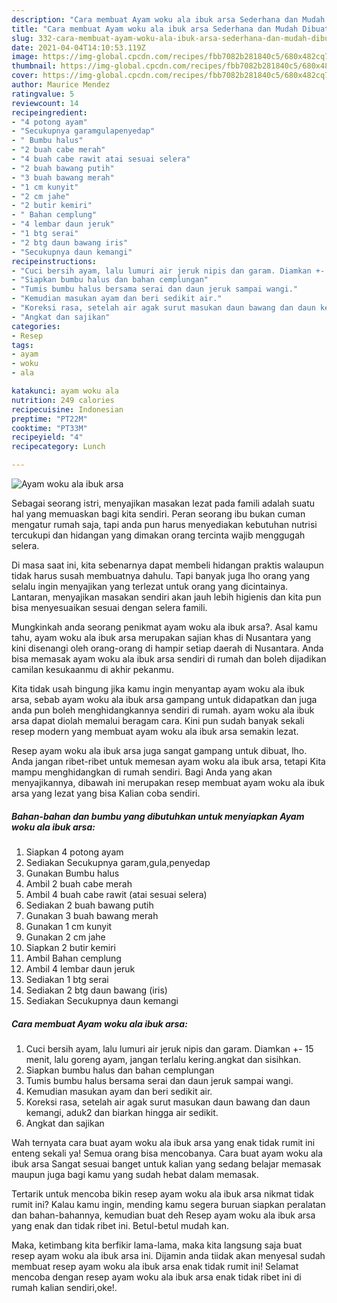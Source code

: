 ```yaml
---
description: "Cara membuat Ayam woku ala ibuk arsa Sederhana dan Mudah Dibuat"
title: "Cara membuat Ayam woku ala ibuk arsa Sederhana dan Mudah Dibuat"
slug: 332-cara-membuat-ayam-woku-ala-ibuk-arsa-sederhana-dan-mudah-dibuat
date: 2021-04-04T14:10:53.119Z
image: https://img-global.cpcdn.com/recipes/fbb7082b281840c5/680x482cq70/ayam-woku-ala-ibuk-arsa-foto-resep-utama.jpg
thumbnail: https://img-global.cpcdn.com/recipes/fbb7082b281840c5/680x482cq70/ayam-woku-ala-ibuk-arsa-foto-resep-utama.jpg
cover: https://img-global.cpcdn.com/recipes/fbb7082b281840c5/680x482cq70/ayam-woku-ala-ibuk-arsa-foto-resep-utama.jpg
author: Maurice Mendez
ratingvalue: 5
reviewcount: 14
recipeingredient:
- "4 potong ayam"
- "Secukupnya garamgulapenyedap"
- " Bumbu halus"
- "2 buah cabe merah"
- "4 buah cabe rawit atai sesuai selera"
- "2 buah bawang putih"
- "3 buah bawang merah"
- "1 cm kunyit"
- "2 cm jahe"
- "2 butir kemiri"
- " Bahan cemplung"
- "4 lembar daun jeruk"
- "1 btg serai"
- "2 btg daun bawang iris"
- "Secukupnya daun kemangi"
recipeinstructions:
- "Cuci bersih ayam, lalu lumuri air jeruk nipis dan garam. Diamkan +- 15 menit, lalu goreng ayam, jangan terlalu kering.angkat dan sisihkan."
- "Siapkan bumbu halus dan bahan cemplungan"
- "Tumis bumbu halus bersama serai dan daun jeruk sampai wangi."
- "Kemudian masukan ayam dan beri sedikit air."
- "Koreksi rasa, setelah air agak surut masukan daun bawang dan daun kemangi, aduk2 dan biarkan hingga air sedikit."
- "Angkat dan sajikan"
categories:
- Resep
tags:
- ayam
- woku
- ala

katakunci: ayam woku ala 
nutrition: 249 calories
recipecuisine: Indonesian
preptime: "PT22M"
cooktime: "PT33M"
recipeyield: "4"
recipecategory: Lunch

---
```



![Ayam woku ala ibuk arsa](https://img-global.cpcdn.com/recipes/fbb7082b281840c5/680x482cq70/ayam-woku-ala-ibuk-arsa-foto-resep-utama.jpg)

Sebagai seorang istri, menyajikan masakan lezat pada famili adalah suatu hal yang memuaskan bagi kita sendiri. Peran seorang ibu bukan cuman mengatur rumah saja, tapi anda pun harus menyediakan kebutuhan nutrisi tercukupi dan hidangan yang dimakan orang tercinta wajib menggugah selera.

Di masa  saat ini, kita sebenarnya dapat membeli hidangan praktis walaupun tidak harus susah membuatnya dahulu. Tapi banyak juga lho orang yang selalu ingin menyajikan yang terlezat untuk orang yang dicintainya. Lantaran, menyajikan masakan sendiri akan jauh lebih higienis dan kita pun bisa menyesuaikan sesuai dengan selera famili. 



Mungkinkah anda seorang penikmat ayam woku ala ibuk arsa?. Asal kamu tahu, ayam woku ala ibuk arsa merupakan sajian khas di Nusantara yang kini disenangi oleh orang-orang di hampir setiap daerah di Nusantara. Anda bisa memasak ayam woku ala ibuk arsa sendiri di rumah dan boleh dijadikan camilan kesukaanmu di akhir pekanmu.

Kita tidak usah bingung jika kamu ingin menyantap ayam woku ala ibuk arsa, sebab ayam woku ala ibuk arsa gampang untuk didapatkan dan juga anda pun boleh menghidangkannya sendiri di rumah. ayam woku ala ibuk arsa dapat diolah memalui beragam cara. Kini pun sudah banyak sekali resep modern yang membuat ayam woku ala ibuk arsa semakin lezat.

Resep ayam woku ala ibuk arsa juga sangat gampang untuk dibuat, lho. Anda jangan ribet-ribet untuk memesan ayam woku ala ibuk arsa, tetapi Kita mampu menghidangkan di rumah sendiri. Bagi Anda yang akan menyajikannya, dibawah ini merupakan resep membuat ayam woku ala ibuk arsa yang lezat yang bisa Kalian coba sendiri.

<!--inarticleads1-->

##### Bahan-bahan dan bumbu yang dibutuhkan untuk menyiapkan Ayam woku ala ibuk arsa:

1. Siapkan 4 potong ayam
1. Sediakan Secukupnya garam,gula,penyedap
1. Gunakan  Bumbu halus
1. Ambil 2 buah cabe merah
1. Ambil 4 buah cabe rawit (atai sesuai selera)
1. Sediakan 2 buah bawang putih
1. Gunakan 3 buah bawang merah
1. Gunakan 1 cm kunyit
1. Gunakan 2 cm jahe
1. Siapkan 2 butir kemiri
1. Ambil  Bahan cemplung
1. Ambil 4 lembar daun jeruk
1. Sediakan 1 btg serai
1. Sediakan 2 btg daun bawang (iris)
1. Sediakan Secukupnya daun kemangi




<!--inarticleads2-->

##### Cara membuat Ayam woku ala ibuk arsa:

1. Cuci bersih ayam, lalu lumuri air jeruk nipis dan garam. Diamkan +- 15 menit, lalu goreng ayam, jangan terlalu kering.angkat dan sisihkan.
1. Siapkan bumbu halus dan bahan cemplungan
1. Tumis bumbu halus bersama serai dan daun jeruk sampai wangi.
1. Kemudian masukan ayam dan beri sedikit air.
1. Koreksi rasa, setelah air agak surut masukan daun bawang dan daun kemangi, aduk2 dan biarkan hingga air sedikit.
1. Angkat dan sajikan




Wah ternyata cara buat ayam woku ala ibuk arsa yang enak tidak rumit ini enteng sekali ya! Semua orang bisa mencobanya. Cara buat ayam woku ala ibuk arsa Sangat sesuai banget untuk kalian yang sedang belajar memasak maupun juga bagi kamu yang sudah hebat dalam memasak.

Tertarik untuk mencoba bikin resep ayam woku ala ibuk arsa nikmat tidak rumit ini? Kalau kamu ingin, mending kamu segera buruan siapkan peralatan dan bahan-bahannya, kemudian buat deh Resep ayam woku ala ibuk arsa yang enak dan tidak ribet ini. Betul-betul mudah kan. 

Maka, ketimbang kita berfikir lama-lama, maka kita langsung saja buat resep ayam woku ala ibuk arsa ini. Dijamin anda tiidak akan menyesal sudah membuat resep ayam woku ala ibuk arsa enak tidak rumit ini! Selamat mencoba dengan resep ayam woku ala ibuk arsa enak tidak ribet ini di rumah kalian sendiri,oke!.


